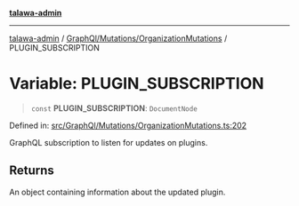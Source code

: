 [**talawa-admin**](../../../../README.md)

***

[talawa-admin](../../../../README.md) / [GraphQl/Mutations/OrganizationMutations](../README.md) / PLUGIN\_SUBSCRIPTION

# Variable: PLUGIN\_SUBSCRIPTION

> `const` **PLUGIN\_SUBSCRIPTION**: `DocumentNode`

Defined in: [src/GraphQl/Mutations/OrganizationMutations.ts:202](https://github.com/gautam-divyanshu/talawa-admin/blob/334f0f7773e45df65600a1da08d00c41806347e4/src/GraphQl/Mutations/OrganizationMutations.ts#L202)

GraphQL subscription to listen for updates on plugins.

## Returns

An object containing information about the updated plugin.
